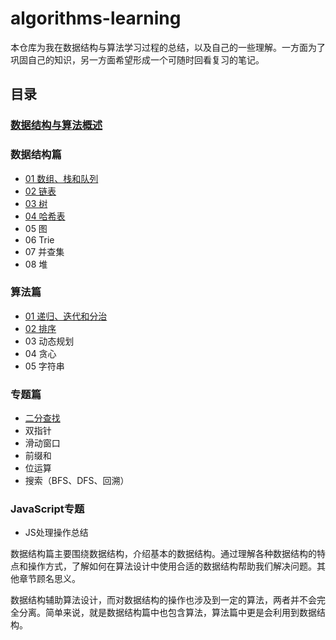 # algorithms-learning
本仓库为我在数据结构与算法学习过程的总结，以及自己的一些理解。一方面为了巩固自己的知识，另一方面希望形成一个可随时回看复习的笔记。

## 目录
### [数据结构与算法概述](https://github.com/Noa-p/algorithms-learning/blob/main/00.md)
### 数据结构篇
- [01 数组、栈和队列](https://github.com/Noa-p/algorithms-learning/blob/main/basic-1.md)
- [02 链表](https://github.com/Noa-p/algorithms-learning/blob/main/basic-2.md)
- [03 树](https://github.com/Noa-p/algorithms-learning/blob/main/basic-3.md)
- [04 哈希表](https://github.com/Noa-p/algorithms-learning/blob/main/basic-4.md)
- 05 图
- 06 Trie
- 07 并查集
- 08 堆
### 算法篇
- [01 递归、迭代和分治](https://github.com/Noa-p/algorithms-learning/blob/main/alg-1.md)
- [02 排序](https://github.com/Noa-p/algorithms-learning/blob/main/alg-2.md)
- 03 动态规划
- 04 贪心
- 05 字符串
### 专题篇
- [二分查找](https://github.com/Noa-p/algorithms-learning/blob/main/subject-1.md)
- 双指针
- 滑动窗口
- 前缀和
- 位运算
- 搜索（BFS、DFS、回溯）
### JavaScript专题
- JS处理操作总结

数据结构篇主要围绕数据结构，介绍基本的数据结构。通过理解各种数据结构的特点和操作方式，了解如何在算法设计中使用合适的数据结构帮助我们解决问题。其他章节顾名思义。

数据结构辅助算法设计，而对数据结构的操作也涉及到一定的算法，两者并不会完全分离。简单来说，就是数据结构篇中也包含算法，算法篇中更是会利用到数据结构。
